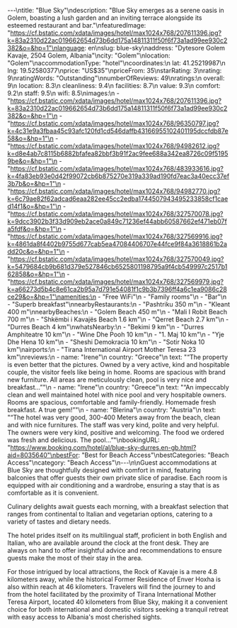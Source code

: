 ---\ntitle: "Blue Sky"\ndescription: "Blue Sky emerges as a serene oasis in Golem, boasting a lush garden and an inviting terrace alongside its esteemed restaurant and bar."\nfeaturedImage: "https://cf.bstatic.com/xdata/images/hotel/max1024x768/207611396.jpg?k=83a2310d22ac019662654d73b6dd175a14811311f50f6f73a1ad99ee930c2382&o=&hp=1"\nlanguage: en\nslug: blue-sky\naddress: "Dytesore Golem Kavaje, 2504 Golem, Albania"\ncity: "Golem"\nlocation: "Golem"\naccommodationType: "hotel"\ncoordinates:\n  lat: 41.25219987\n  lng: 19.52580377\nprice: "US$35"\npriceFrom: 35\nstarRating: 3\nrating: 9\nratingWords: "Outstanding"\nnumberOfReviews: 49\nratings:\n  overall: 9\n  location: 8.3\n  cleanliness: 9.4\n  facilities: 8.7\n  value: 9.3\n  comfort: 9.2\n  staff: 9.5\n  wifi: 8.5\nimages:\n  - "https://cf.bstatic.com/xdata/images/hotel/max1024x768/207611396.jpg?k=83a2310d22ac019662654d73b6dd175a14811311f50f6f73a1ad99ee930c2382&o=&hp=1"\n  - "https://cf.bstatic.com/xdata/images/hotel/max1024x768/96350797.jpg?k=4c31e9a3fbaa45c93afc120fd1cd546daffb43166955102401195dccfdb87e58&o=&hp=1"\n  - "https://cf.bstatic.com/xdata/images/hotel/max1024x768/94982612.jpg?k=d8e4ab7c8115b6882bfafea82bbf3b91f2ac9fee688a342ea8726c09f51959be&o=&hp=1"\n  - "https://cf.bstatic.com/xdata/images/hotel/max1024x768/483933616.jpg?k=4fa83eb93e0d42f99072cb6b875270e319a339ad190fd7eac3a40ecc37ef3b7b&o=&hp=1"\n  - "https://cf.bstatic.com/xdata/images/hotel/max1024x768/94982770.jpg?k=6c79ae82f62adcad6eaa282ee45cc2edba1744507943495233858cf1caed14f1&o=&hp=1"\n  - "https://cf.bstatic.com/xdata/images/hotel/max1024x768/327570078.jpg?k=9dcc3902b3f33d909eb2ace0a849c71236ef44abb60587662ef471eb07fa5fdf&o=&hp=1"\n  - "https://cf.bstatic.com/xdata/images/hotel/max1024x768/327569916.jpg?k=4861da8f4402b9755d677cab5ea47084406707e44fce9f84a3618861b2add20c&o=&hp=1"\n  - "https://cf.bstatic.com/xdata/images/hotel/max1024x768/327570049.jpg?k=5479684cb9b681d379e527846cb6525801198795a9f4cb549997c2517b162858&o=&hp=1"\n  - "https://cf.bstatic.com/xdata/images/hotel/max1024x768/327569979.jpg?k=a66273d5b4c8e61ca2b95a7d791e54081f1c9b3b7396ff4a6c1ea9086c28ce29&o=&hp=1"\namenities:\n  - "Free WiFi"\n  - "Family rooms"\n  - "Bar"\n  - "Superb breakfast"\nnearbyRestaurants:\n  - "Pashtriku 350 m"\n  - "Kleant 400 m"\nnearbyBeaches:\n  - "Golem Beach 450 m"\n  - "Mali I Robit Beach 700 m"\n  - "Shkëmbi i Kavajës Beach 1.6 km"\n  - "Qerret Beach 2.7 km"\n  - "Durres Beach 4 km"\nwhatsNearby:\n  - "Bekimi 9 km"\n  - "Durres Amphiteatre 10 km"\n  - "Wine Dhe Pooh 10 km"\n  - "1. Maj 10 km"\n  - "Yje Dhe Hena 10 km"\n  - "Sheshi Demokracia 10 km"\n  - "Sotir Noka 10 km"\nairports:\n  - "Tirana International Airport Mother Teresa 23 km"\nreviews:\n  - name: "Irene"\n    country: "Greece"\n    text: "“The property is even better that the pictures. Owned by a very active, kind and hospitable couple, the visitor feels like being in home. Rooms are spacious with brand new furniture. All areas are meticulously clean, pool is very nice and breakfast...”"\n  - name: "Irene"\n    country: "Greece"\n    text: "“An impeccably clean and well maintained hotel with nice pool and very hospitable owners. Rooms are spacious, comfortable and family-friendly. Homemade fresh breakfast. A true gem!”"\n  - name: "Blerina"\n    country: "Austria"\n    text: "“The hotel was very good, 300-400 Meters away from the beach, clean and with nice furnitures. The staff was very kind, polite and very helpful. The owners were very kind, positive and welcoming. The food we ordered was fresh and delicious. The pool...”"\nbookingURL: "https://www.booking.com/hotel/al/blue-sky-durres.en-gb.html?aid=8035640"\nbestFor: "Best for Beach Access"\nbestCategories: "Beach Access"\ncategory: "Beach Access"\n---\n\nGuest accommodations at Blue Sky are thoughtfully designed with comfort in mind, featuring balconies that offer guests their own private slice of paradise. Each room is equipped with air conditioning and a wardrobe, ensuring a stay that is as comfortable as it is convenient.

Culinary delights await guests each morning, with a breakfast selection that ranges from continental to Italian and vegetarian options, catering to a variety of tastes and dietary needs.

The hotel prides itself on its multilingual staff, proficient in both English and Italian, who are available around the clock at the front desk. They are always on hand to offer insightful advice and recommendations to ensure guests make the most of their stay in the area.

For those intrigued by local attractions, the Rock of Kavaje is a mere 4.8 kilometers away, while the historical Former Residence of Enver Hoxha is also within reach at 46 kilometers. Travelers will find the journey to and from the hotel facilitated by the proximity of Tirana International Mother Teresa Airport, located 40 kilometers from Blue Sky, making it a convenient choice for both international and domestic visitors seeking a tranquil retreat with easy access to Albania's most cherished sights.